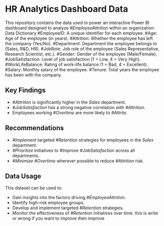 # HR Analytics Dashboard Data
This repository contains the data used to power an interactive Power BI dashboard designed to analyze 
*#EmployeeAttrition* within an organization. 
Data Dictionary
#EmployeeID: A unique identifier for each employee.
#Age: Age of the employee (in years).
#Attrition: Whether the employee has left the company (Yes/No).
#Department: Department the employee belongs to (Sales, R&D, HR).
#JobRole: Job role of the employee (Sales Representative, Research Scientist, etc.).
#Gender: Gender of the employee (Male/Female).
#JobSatisfaction: Level of job satisfaction (1 = Low, 4 = Very High).
#WorkLifeBalance: Rating of work-life balance (1 = Bad, 4 = Excellent).
#Salary: Monthly salary of the employee.
#Tenure: Total years the employee has been with the company.
## Key Findings
* *#Attrition* is significantly higher in the *Sales* department.
* *#JobSatisfaction* has a strong negative correlation with *#Attrition*.
* Employees working *#Overtime* are more likely to *#Attrite*.
## Recommendations
* *#Implement* targeted *#Retention* strategies for employees in the *Sales* department.
* *#Prioritize* initiatives to *#Improve* *#JobSatisfaction* across all departments.
* *#Minimize* *#Overtime* wherever possible to reduce *#Attrition* risk.
## Data Usage
This dataset can be used to:
* Gain insights into the factors driving *#EmployeeAttrition*.
* Identify high-risk employee groups.
* Develop and implement targeted *#Retention* strategies.
* Monitor the effectiveness of *#Retention* initiatives over time.  this is write or wrong if you want to improve then improve 
